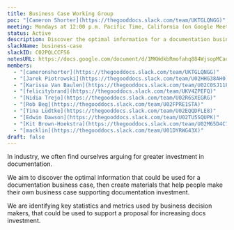 ```yaml
---
title: Business Case Working Group
poc: "[Cameron Shorter](https://thegooddocs.slack.com/team/UKTGLQNGG)"
meeting: Mondays at 12:00 p.m. Pacific Time, California (on Google Meet).
status: Active
description: Discover the optimal information for a documentation business case, and provide materials that help people make their own and succeed.
slackName: business-case
slackID: C02PQLCCFS6
notesURL: https://docs.google.com/document/d/1MKWdkbRmofahq884WjsopMCao-IA51ZcqrF_NwLDkDQ/edit#
members:
  - "[cameronshorter](https://thegooddocs.slack.com/team/UKTGLQNGG)"
  - "[Jarek Piotrowski](https://thegooddocs.slack.com/team/U02HHG38AH0)"
  - "[Karissa Van Baulen](https://thegooddocs.slack.com/team/U02C0SJ11PW)"
  - "[felicitybrand](https://thegooddocs.slack.com/team/UKV4ZPEFQ)"
  - "[Nidia Trejo](https://thegooddocs.slack.com/team/U02R6SXEGRG)"
  - "[Rob Beg](https://thegooddocs.slack.com/team/U02FPRE1STA)"
  - "[Tina Lüdtke](https://thegooddocs.slack.com/team/U02EQQDFLE8)"
  - "[Edwin Dawson](https://thegooddocs.slack.com/team/U02TU5SQUPK)"
  - "[Kit Brown-Hoekstra](https://thegooddocs.slack.com/team/U02M65D4C7M)"
  - "[macklin](https://thegooddocs.slack.com/team/U01DYRWG43X)"
draft: false
---
```


In industry, we often find ourselves arguing for greater investment in documentation.

We aim to discover the optimal information that could be used for a documentation business case, then create materials that help people make their own business case supporting documentation investment.

We are identifying key statistics and metrics used by business decision makers, that could be used to support a proposal for increasing docs investment. 
